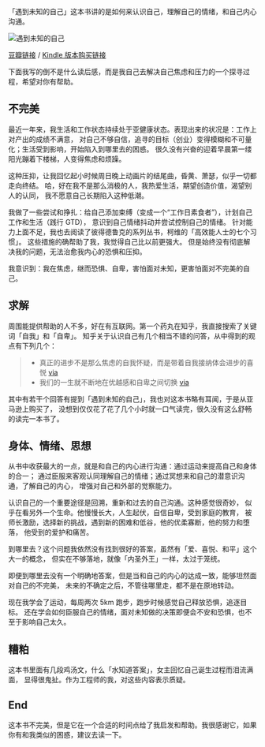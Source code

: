 

「遇到未知的自己」这本书讲的是如何来认识自己，理解自己的情绪，和自己内心沟通。

![遇到未知的自己](https://e25ba8-log4d-c.dijingchao.com/images/upload_dropbox/201503/s3403254.jpg)

[豆瓣链接](http://book.douban.com/subject/2340100/) /
[Kindle 版本购买链接](http://www.amazon.cn/%E9%81%87%E8%A7%81%E6%9C%AA%E7%9F%A5%E7%9A%84%E8%87%AA%E5%B7%B1-%E5%BC%A0%E5%BE%B7%E8%8A%AC/dp/B009WNRMM0/ref=sr_1_1?s=digital-text&ie=UTF8&qid=1426319187&sr=1-1&keywords=%E9%81%87%E8%A7%81%E6%9C%AA%E7%9F%A5%E7%9A%84%E8%87%AA%E5%B7%B1)

下面我写的倒不是什么读后感，而是我自己去解决自己焦虑和压力的一个探寻过程，希望对你有帮助。

## 不完美

最近一年来，我生活和工作状态持续处于亚健康状态。表现出来的状况是：工作上对产出的成绩不满意，
对自己不够自信，追寻的目标（创业）变得模糊和不可量化；生活受到影响，开始陷入到哪里去的困惑。
很久没有兴奋的迎着早晨第一缕阳光蹦着下楼梯，人变得焦虑和烦躁。

这种压抑，让我回忆起小时候周日晚上动画片的结尾曲，昏黄、萧瑟，似乎一切都走向终结。
哈，好在我不是那么消极的人，我热爱生活，期望创造价值，渴望别人的认同，
我不愿意自己长期陷入这种低潮。

我做了一些尝试和挣扎：给自己添加束缚（变成一个“工作日素食者”），计划自己工作和生活（践行 GTD），
意识到自己情绪抖动并尝试控制自己的情绪。
针对能力上面不足，我也去阅读了彼得德鲁克的系列丛书，柯维的「高效能人士的七个习惯」。
这些措施的确帮助了我，我觉得自己比以前更强大。
但是始终没有彻底解决我的问题，无法治愈我内心的恐惧和压抑。

我意识到：我在焦虑，继而恐惧、自卑，害怕面对未知，更害怕面对不完美的自己。

## 求解

周围能提供帮助的人不多，好在有互联网。第一个药丸在知乎，我直接搜索了关键词「自我」和「自卑」。
知乎关于认识自己有几个相当不错的问答，从中得到的观点有下列几个：

>    * 真正的进步不是那么焦虑的自我怀疑，而是带着自我接纳体会进步的喜悦 [via](http://www.zhihu.com/question/22063688/answer/20499104)
>    * 我们的一生就不断地在优越感和自卑之间切换 [via](http://zhi.hu/YTzH)

其中有若干个回答有提到「遇到未知的自己」，我也对这本书略有耳闻，于是从亚马逊上购买了，
没想到仅仅花了花了几个小时就一口气读完，很久没有这么舒畅的读完一本书了。

## 身体、情绪、思想

从书中收获最大的一点，就是和自己的内心进行沟通：通过运动来提高自己和身体的合一；
通过臣服来客观认同理解自己的情绪；通过冥想来和自己的潜意识沟通，了解自己的内心，
增强对自己和外部的觉察能力。

认识自己的一个重要途径是回溯，重新和过去的自己沟通。这种感觉很奇妙，
似乎在看另外一个生命。他慢慢长大，人生起伏，自信自卑，受到家庭的教育，
被师长激励，选择新的挑战，遇到新的困难和低谷，他的优柔寡断，他的努力和堕落，
他受到的爱护和痛苦。

到哪里去？这个问题我依然没有找到很好的答案，虽然有「爱、喜悦、和平」这个大一的概念，
但实在不够落地，就像「内圣外王」一样，太过于笼统。

即便到哪里去没有一个明确地答案，但是当和自己的内心的达成一致，能够坦然面对自己的不完美，
未来的不确定之后，不管往哪里走，都不是在原地转动。

现在我学会了运动，每周两次 5km 跑步，跑步时候感觉自己释放恐惧，追逐目标。
还在学会如何臣服自己的情绪，面对未知做的决策即便会不安和恐惧，也不至于影响自己太久。

## 糟粕

这本书里面有几段鸡汤文，什么「水知道答案」，女主回忆自己诞生过程而泪流满面，
显得很鬼扯。作为工程师的我，对这些内容表示质疑。

## End

这本书不完美，但是它在一个合适的时间点给了我启发和帮助。我很感谢它，如果你有和我类似的困惑，建议去读一下。

